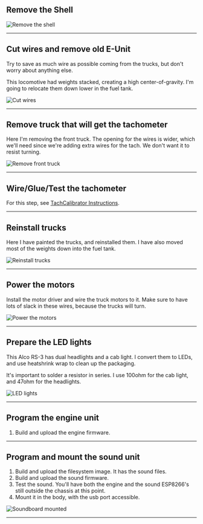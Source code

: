 ## Remove the Shell

![Remove the shell](Images/removeShell.jpeg)

---

## Cut wires and remove old E-Unit

Try to save as much wire as possible coming from the trucks, but don't worry about anything else.

This locomotive had weights stacked, creating a high center-of-gravity.  I'm going to relocate them down lower in the fuel tank.

![Cut wires](Images/removeOldEUnit.jpeg)

---

## Remove truck that will get the tachometer

Here I'm removing the front truck.  The opening for the wires is wider, which we'll need since we're adding extra wires for the tach.  We don't want it to resist turning.

![Remove front truck](Images/removeFrontTruck.jpeg)

---

## Wire/Glue/Test the tachometer

For this step, see [TachCalibrator Instructions](../TachCalibrator/README.md).

---

## Reinstall trucks

Here I have painted the trucks, and reinstalled them.  I have also moved most of the weights down into the fuel tank.

![Reinstall trucks](Images/reinstallTrucks.jpeg)

---

## Power the motors

Install the motor driver and wire the truck motors to it.  Make sure to have lots of slack in these wires, because the trucks will turn.

![Power the motors](Images/wireMotorPower.jpeg)

---

## Prepare the LED lights

This Alco RS-3 has dual headlights and a cab light.  I convert them to LEDs, and use heatshrink wrap to clean up the packaging.

It's important to solder a resistor in series.  I use 100ohm for the cab light, and 47ohm for the headlights.

![LED lights](Images/ledLights.jpeg)

---

## Program the engine unit

1. Build and upload the engine firmware.

---

## Program and mount the sound unit

1. Build and upload the filesystem image.  It has the sound files.
2. Build and upload the sound firmware.
3. Test the sound.  You'll have both the engine and the sound ESP8266's still outside the chassis at this point.
4. Mount it in the body, with the usb port accessible.

![Soundboard mounted](Images/soundboardMounted.jpeg)

---


